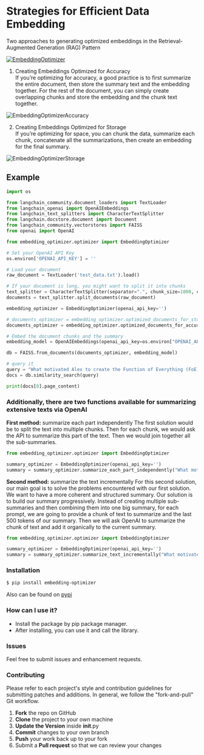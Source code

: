 # Strategies for Efficient Data Embedding
Two approaches to generating optimized embeddings in the Retrieval-Augmented Generation (RAG) Pattern

[![EmbeddingOptimizer](https://raw.github.com/taherfattahi/embedding-optimizer/master/images/RAG-pattern.webp)](https://pypi.org/project/embedding-optimizer/)

1) Creating Embeddings Optimized for Accuracy <br />
  If you’re optimizing for accuracy, a good practice is to first summarize the entire document, then store the summary text and the embedding together. For the rest of the document, you can simply create overlapping chunks and store the embedding and the chunk text together.

![EmbeddingOptimizerAccuracy](https://raw.github.com/taherfattahi/embedding-optimizer/master/images/optimize-accuracy.webp
)

2) Creating Embeddings Optimized for Storage <br />
  If you’re optimizing for space, you can chunk the data, summarize each chunk, concatenate all the summarizations, then create an embedding for the final summary.

![EmbeddingOptimizerStorage](https://raw.github.com/taherfattahi/embedding-optimizer/master/images/optimize-storage.webp
)


## Example
```python
import os

from langchain_community.document_loaders import TextLoader
from langchain_openai import OpenAIEmbeddings
from langchain_text_splitters import CharacterTextSplitter
from langchain.docstore.document import Document
from langchain_community.vectorstores import FAISS
from openai import OpenAI

from embedding_optimizer.optimizer import EmbeddingOptimizer

# Set your OpenAI API Key
os.environ['OPENAI_API_KEY'] = ''

# Load your document
raw_document = TextLoader('test_data.txt').load()

# If your document is long, you might want to split it into chunks
text_splitter = CharacterTextSplitter(separator=".", chunk_size=1000, chunk_overlap=0)
documents = text_splitter.split_documents(raw_document)

embedding_optimizer = EmbeddingOptimizer(openai_api_key='')

# documents_optimizer = embedding_optimizer.optimized_documents_for_storage(raw_document[0].page_content, documents)
documents_optimizer = embedding_optimizer.optimized_documents_for_accuracy(raw_document[0].page_content, documents)

# Embed the document chunks and the summary
embedding_model = OpenAIEmbeddings(openai_api_key=os.environ["OPENAI_API_KEY"])

db = FAISS.from_documents(documents_optimizer, embedding_model)

# query it
query = "What motivated Alex to create the Function of Everything (FoE)?"
docs = db.similarity_search(query)

print(docs[0].page_content)

```

### Additionally, there are two functions available for summarizing extensive texts via OpenAI
<b>First method:</b> summarize each part independently
The first solution would be to split the text into multiple chunks. Then for each chunk, we would ask the API to summarize this part of the text. Then we would join together all the sub-summaries.
```python
from embedding_optimizer.optimizer import EmbeddingOptimizer

summary_optimizer = EmbeddingOptimizer(openai_api_key='')
summary = summary_optimizer.summarize_each_part_independently("What motivated Alex to create the Function of Everything (FoE)?", chunk_size=100)
```
<b>Second method:</b> summarize the text incrementally
For this second solution, our main goal is to solve the problems encountered with our first solution. We want to have a more coherent and structured summary.
Our solution is to build our summary progressively. Instead of creating multiple sub-summaries and then combining them into one big summary, for each prompt, we are going to provide a chunk of text to summarize and the last 500 tokens of our summary. Then we will ask OpenAI to summarize the chunk of text and add it organically to the current summary.
```python
from embedding_optimizer.optimizer import EmbeddingOptimizer

summary_optimizer = EmbeddingOptimizer(openai_api_key='')
summary = summary_optimizer.summarize_text_incrementally("What motivated Alex to create the Function of Everything (FoE)?", chunk_size=100)
```

### Installation

```sh
$ pip install embedding-optimizer
```
Also can be found on [pypi](https://pypi.org/project/embedding-optimizer)

### How can I use it?
  - Install the package by pip package manager.
  - After installing, you can use it and call the library.

### Issues
Feel free to submit issues and enhancement requests.

### Contributing
Please refer to each project's style and contribution guidelines for submitting patches and additions. In general, we follow the "fork-and-pull" Git workflow.

 1. **Fork** the repo on GitHub
 2. **Clone** the project to your own machine
 3. **Update the Version** inside __init__.py
 4. **Commit** changes to your own branch
 5. **Push** your work back up to your fork
 6. Submit a **Pull request** so that we can review your changes